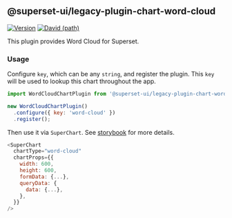 ## @superset-ui/legacy-plugin-chart-word-cloud

[![Version](https://img.shields.io/npm/v/@superset-ui/legacy-plugin-chart-word-cloud.svg?style=flat-square)](https://img.shields.io/npm/v/@superset-ui/legacy-plugin-chart-word-cloud.svg?style=flat-square)
[![David (path)](https://img.shields.io/david/apache-superset/superset-ui-plugins.svg?path=packages%2Fsuperset-ui-legacy-plugin-chart-word-cloud&style=flat-square)](https://david-dm.org/apache-superset/superset-ui-plugins?path=packages/superset-ui-legacy-plugin-chart-word-cloud)

This plugin provides Word Cloud for Superset.

### Usage

Configure `key`, which can be any `string`, and register the plugin. This `key` will be used to lookup this chart throughout the app.

```js
import WordCloudChartPlugin from '@superset-ui/legacy-plugin-chart-word-cloud';

new WordCloudChartPlugin()
  .configure({ key: 'word-cloud' })
  .register();
```

Then use it via `SuperChart`. See [storybook](https://apache-superset.github.io/superset-ui-plugins/?selectedKind=plugin-chart-word-cloud) for more details.

```js
<SuperChart
  chartType="word-cloud"
  chartProps={{
    width: 600,
    height: 600,
    formData: {...},
    queryData: {
      data: {...},
    },
  }}
/>
```